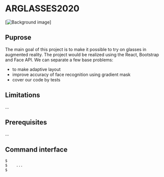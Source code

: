 # ARGLASSES2020

[![Background image](https://avatanplus.com/files/resources/mid/5756d7ecc784b1552b3b7511.png)]

## Puprose
The main goal of this project is to make it possible to try on glasses in augmented reality.
The project would be realized using the React, Bootstrap and Face API.
We can separate a few base problems:
- to make adaptive layout
- improve accuracy of face recognition using gradient mask
- cover our code by tests


## Limitations
...

## Prerequisites
...

## Command interface
```sh
$ 
$    ...
$ 